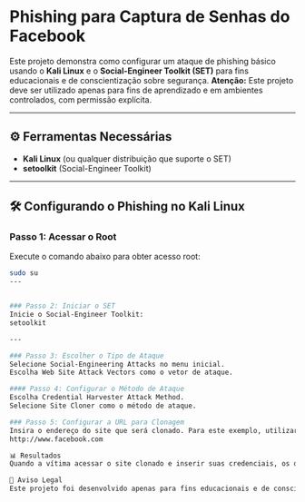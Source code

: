 # Phishing para Captura de Senhas do Facebook

Este projeto demonstra como configurar um ataque de phishing básico usando o **Kali Linux** e o **Social-Engineer Toolkit (SET)** para fins educacionais e de conscientização sobre segurança. **Atenção:** Este projeto deve ser utilizado apenas para fins de aprendizado e em ambientes controlados, com permissão explícita.

---

## ⚙️ Ferramentas Necessárias

- **Kali Linux** (ou qualquer distribuição que suporte o SET)
- **setoolkit** (Social-Engineer Toolkit)

---

## 🛠️ Configurando o Phishing no Kali Linux

### Passo 1: Acessar o Root
Execute o comando abaixo para obter acesso root:
```bash
sudo su
---


### Passo 2: Iniciar o SET
Inicie o Social-Engineer Toolkit:
setoolkit

---

### Passo 3: Escolher o Tipo de Ataque
Selecione Social-Engineering Attacks no menu inicial.
Escolha Web Site Attack Vectors como o vetor de ataque.

#### Passo 4: Configurar o Método de Ataque
Escolha Credential Harvester Attack Method.
Selecione Site Cloner como o método de ataque.

### Passo 5: Configurar a URL para Clonagem
Insira o endereço do site que será clonado. Para este exemplo, utilizaremos o Facebook:
http://www.facebook.com

📊 Resultados
Quando a vítima acessar o site clonado e inserir suas credenciais, os dados serão registrados no terminal do Kali Linux. Verifique as informações capturadas no console do SET.

🚨 Aviso Legal
Este projeto foi desenvolvido apenas para fins educacionais e de conscientização sobre segurança. Qualquer uso indevido que viole leis ou regulamentos é de responsabilidade exclusiva do usuário. A prática de phishing é ilegal e antiética se feita sem permissão explícita.

